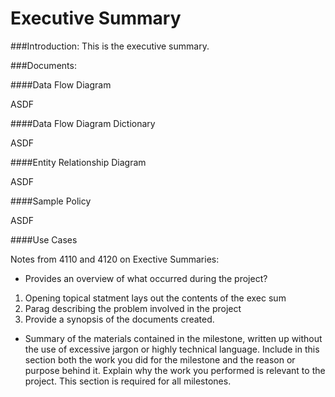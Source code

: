 Executive Summary
===

###Introduction:
This is the executive summary.


###Documents:

####Data Flow Diagram

ASDF

####Data Flow Diagram Dictionary

ASDF

####Entity Relationship Diagram

ASDF

####Sample Policy

ASDF

####Use Cases

Notes from 4110 and 4120 on Exective Summaries:

 * Provides an overview of what occurred during the project?
1. Opening topical statment lays out the contents of the exec sum
2. Parag describing the problem involved in the project
3. Provide a synopsis of the documents created. 

 * Summary of the materials contained in the milestone, written up
without the use of excessive jargon or highly technical language. Include in this section
both the work you did for the milestone and the reason or purpose behind it. Explain
why the work you performed is relevant to the project. This section is required for all
milestones.
